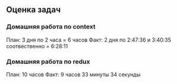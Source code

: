 ## Оценка задач

### Домашняя работа по context

План: 3 дня по 2 часа = 6 часов
Факт: 2 дня по 2:47:36 и 3:40:35 соотвественно = 6:28:11

### Домашняя работа по redux

План: 10 часов
Факт: 9 часов 33 минуты 34 секунды
